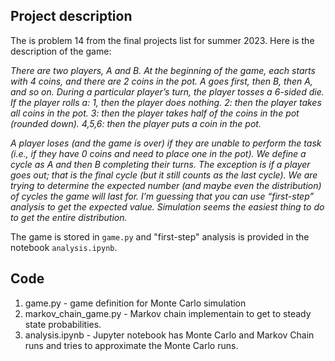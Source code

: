 ## Project description
The is problem 14 from the final projects list for summer 2023. Here is the description of the game:

*There are two players, A and B. At the beginning of the game, each starts with 4 coins, and there are 2 coins in the pot. A goes first, then B, then A, and so on. During a particular player’s turn, the player tosses a 6-sided die. If the player rolls a:
1, then the player does nothing.
2: then the player takes all coins in the pot.
3: then the player takes half of the coins in the pot (rounded down).
4,5,6: then the player puts a coin in the pot.*

*A player loses (and the game is over) if they are unable to perform the task (i.e., if they have 0 coins and need to place one in the pot). We define a cycle as A and then B completing their turns. The exception is if a player goes out; that is the final cycle (but it still counts as the last cycle). We are trying to determine the expected number (and maybe even the distribution) of cycles the game will last for. I’m guessing that you can use “first-step” analysis to get the expected value. Simulation seems the easiest thing to do to get the entire distribution.*


The game is stored in `game.py` and "first-step" analysis is provided in the notebook `analysis.ipynb`.

## Code 
1. game.py - game definition for Monte Carlo simulation
2. markov_chain_game.py - Markov chain implementain to get to steady state probabilities.
3. analysis.ipynb - Jupyter notebook has Monte Carlo and Markov Chain runs and tries to approximate the Monte Carlo runs.